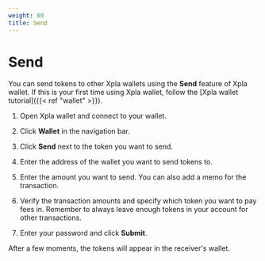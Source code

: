 ```yaml
---
weight: 80
title: Send
---
```


# Send

You can send tokens to other Xpla wallets using the **Send** feature of Xpla wallet. If this is your first time using Xpla wallet, follow the [Xpla wallet tutorial]({{< ref "wallet" >}}).

1. Open Xpla wallet and connect to your wallet.

2. Click **Wallet** in the navigation bar.

3. Click **Send** next to the token you want to send.

4. Enter the address of the wallet you want to send tokens to.

5. Enter the amount you want to send. You can also add a memo for the transaction.

7. Verify the transaction amounts and specify which token you want to pay fees in. Remember to always leave enough tokens in your account for other transactions.

8.  Enter your password and click **Submit**.

After a few moments, the tokens will appear in the receiver's wallet.
